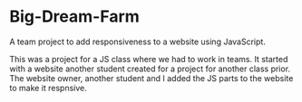 # Big-Dream-Farm
A team project to add responsiveness to a website using JavaScript.

This was a project for a JS class where we had to work in teams. It started with a website another student created for a project for another class prior. The website owner, another student and I added the JS parts to the website to make it respnsive. 

